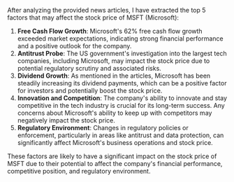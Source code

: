 After analyzing the provided news articles, I have extracted the top 5 factors that may affect the stock price of MSFT (Microsoft):

1. **Free Cash Flow Growth**: Microsoft's 62% free cash flow growth exceeded market expectations, indicating strong financial performance and a positive outlook for the company.
2. **Antitrust Probe**: The US government's investigation into the largest tech companies, including Microsoft, may impact the stock price due to potential regulatory scrutiny and associated risks.
3. **Dividend Growth**: As mentioned in the articles, Microsoft has been steadily increasing its dividend payments, which can be a positive factor for investors and potentially boost the stock price.
4. **Innovation and Competition**: The company's ability to innovate and stay competitive in the tech industry is crucial for its long-term success. Any concerns about Microsoft's ability to keep up with competitors may negatively impact the stock price.
5. **Regulatory Environment**: Changes in regulatory policies or enforcement, particularly in areas like antitrust and data protection, can significantly affect Microsoft's business operations and stock price.

These factors are likely to have a significant impact on the stock price of MSFT due to their potential to affect the company's financial performance, competitive position, and regulatory environment.